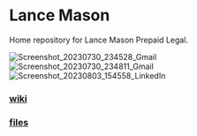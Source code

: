 # Lance Mason 

Home repository for Lance Mason Prepaid Legal.

![Screenshot_20230730_234528_Gmail](https://github.com/mconsulting/legal/assets/11380899/633fa6b1-dce2-416c-9b16-297c24ebfdff)
![Screenshot_20230730_234811_Gmail](https://github.com/mconsulting/legal/assets/11380899/9b4d3eeb-4c47-4587-bb15-7da135bf46f6)
![Screenshot_20230803_154558_LinkedIn](https://github.com/mconsulting/legal/assets/11380899/1216bb12-dc22-4fde-baee-3f009d46afa5)



### [wiki](https://github.com/mconsulting/legal/wiki) 


### [files](files)







